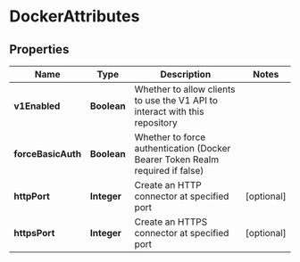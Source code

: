 # DockerAttributes

## Properties
Name | Type | Description | Notes
------------ | ------------- | ------------- | -------------
**v1Enabled** | **Boolean** | Whether to allow clients to use the V1 API to interact with this repository | 
**forceBasicAuth** | **Boolean** | Whether to force authentication (Docker Bearer Token Realm required if false) | 
**httpPort** | **Integer** | Create an HTTP connector at specified port |  [optional]
**httpsPort** | **Integer** | Create an HTTPS connector at specified port |  [optional]
